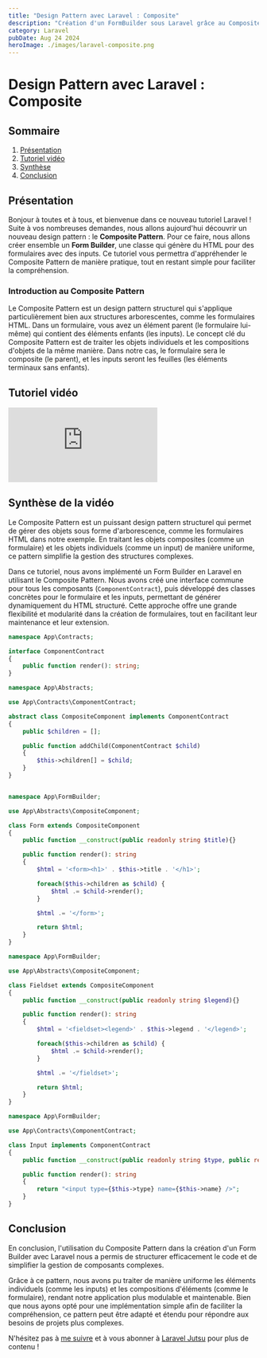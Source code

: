 ```yaml
---
title: "Design Pattern avec Laravel : Composite"
description: "Création d'un FormBuilder sous Laravel grâce au Composite Pattern."
category: Laravel
pubDate: Aug 24 2024
heroImage: ./images/laravel-composite.png
---
```


# Design Pattern avec Laravel : Composite

## Sommaire
1. [Présentation](#presentation)
2. [Tutoriel vidéo](#tutorielvideo)
3. [Synthèse](#synthese)
4. [Conclusion](#conclusion)

## Présentation <a name="presentation"></a>

Bonjour à toutes et à tous, et bienvenue dans ce nouveau tutoriel Laravel ! Suite à vos nombreuses demandes, nous allons aujourd'hui découvrir un nouveau design pattern : le **Composite Pattern**. Pour ce faire, nous allons créer ensemble un **Form Builder**, une classe qui génère du HTML pour des formulaires avec des inputs. Ce tutoriel vous permettra d'appréhender le Composite Pattern de manière pratique, tout en restant simple pour faciliter la compréhension.

### Introduction au Composite Pattern

Le Composite Pattern est un design pattern structurel qui s'applique particulièrement bien aux structures arborescentes, comme les formulaires HTML. Dans un formulaire, vous avez un élément parent (le formulaire lui-même) qui contient des éléments enfants (les inputs). Le concept clé du Composite Pattern est de traiter les objets individuels et les compositions d'objets de la même manière. Dans notre cas, le formulaire sera le composite (le parent), et les inputs seront les feuilles (les éléments terminaux sans enfants).

## Tutoriel vidéo <a name="tutorielvideo"></a>

<iframe class="w-full aspect-video" src="https://www.youtube.com/embed/KVQLkkmrfIE" frameborder="0" allowfullscreen></iframe>

## Synthèse de la vidéo <a name="synthese"></a>

Le Composite Pattern est un puissant design pattern structurel qui permet de gérer des objets sous forme d'arborescence, comme les formulaires HTML dans notre exemple. En traitant les objets composites (comme un formulaire) et les objets individuels (comme un input) de manière uniforme, ce pattern simplifie la gestion des structures complexes. 

Dans ce tutoriel, nous avons implémenté un Form Builder en Laravel en utilisant le Composite Pattern. Nous avons créé une interface commune pour tous les composants (`ComponentContract`), puis développé des classes concrètes pour le formulaire et les inputs, permettant de générer dynamiquement du HTML structuré. Cette approche offre une grande flexibilité et modularité dans la création de formulaires, tout en facilitant leur maintenance et leur extension.


```php
namespace App\Contracts;

interface ComponentContract
{
    public function render(): string;
}
```

```php
namespace App\Abstracts;

use App\Contracts\ComponentContract;

abstract class CompositeComponent implements ComponentContract
{
    public $children = [];

    public function addChild(ComponentContract $child)
    {
        $this->children[] = $child;
    }
}
```

```php

namespace App\FormBuilder;

use App\Abstracts\CompositeComponent;

class Form extends CompositeComponent
{
    public function __construct(public readonly string $title){}

    public function render(): string
    {
        $html = '<form><h1>' . $this->title . '</h1>';

        foreach($this->children as $child) {
            $html .= $child->render();
        }

        $html .= '</form>';

        return $html;
    }
}
```

```php
namespace App\FormBuilder;

use App\Abstracts\CompositeComponent;

class Fieldset extends CompositeComponent
{
    public function __construct(public readonly string $legend){}

    public function render(): string
    {
        $html = '<fieldset><legend>' . $this->legend . '</legend>';

        foreach($this->children as $child) {
            $html .= $child->render();
        }

        $html .= '</fieldset>';

        return $html;
    }
}
```

```php
namespace App\FormBuilder;

use App\Contracts\ComponentContract;

class Input implements ComponentContract
{
    public function __construct(public readonly string $type, public readonly string $name){}

    public function render(): string
    {
        return "<input type={$this->type} name={$this->name} />";
    }
}
```

## Conclusion <a name="conclusion"></a>

En conclusion, l'utilisation du Composite Pattern dans la création d'un Form Builder avec Laravel nous a permis de structurer efficacement le code et de simplifier la gestion de composants complexes. 

Grâce à ce pattern, nous avons pu traiter de manière uniforme les éléments individuels (comme les inputs) et les compositions d'éléments (comme le formulaire), rendant notre application plus modulable et maintenable. Bien que nous ayons opté pour une implémentation simple afin de faciliter la compréhension, ce pattern peut être adapté et étendu pour répondre aux besoins de projets plus complexes.

N'hésitez pas à [me suivre](https://twitter.com/LaravelJutsu) et à vous abonner à [Laravel Jutsu](https://www.youtube.com/@LaravelJutsu) pour plus de contenu !
